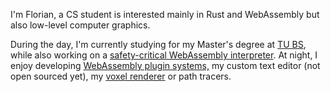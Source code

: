 I'm Florian, a CS student is interested mainly in Rust and WebAssembly but also low-level computer graphics.

During the day, I'm currently studying for my Master's degree at [TU BS](https://www.tu-braunschweig.de/en/), while also working on a [safety-critical WebAssembly interpreter](https://github.com/dlr-ft/wasm-interpreter).
At night, I enjoy developing [WebAssembly plugin systems,](https://github.com/florianhartung/wasm-for-plugin-systems) my custom text editor (not open sourced yet), my [voxel renderer](https://github.com/florianhartung/voxel-rs) or path tracers.
